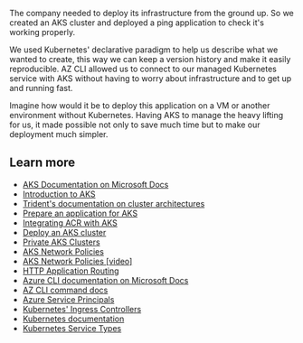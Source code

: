 The company needed to deploy its infrastructure from the ground up. So we created an AKS cluster and deployed a ping application to check it's working properly.

We used Kubernetes' declarative paradigm to help us describe what we wanted to create, this way we can keep a version history and make it easily reproducible. AZ CLI allowed us to connect to our managed Kubernetes service with AKS without having to worry about infrastructure and to get up and running fast.

Imagine how would it be to deploy this application on a VM or another environment without Kubernetes. Having AKS to manage the heavy lifting for us, it made possible not only to save much time but to make our deployment much simpler.

## Learn more

- [AKS Documentation on Microsoft Docs](https://docs.microsoft.com/azure/aks/?WT.mc_id=learndeploycontainerappsaks-learn-ludossan)
- [Introduction to AKS](https://docs.microsoft.com/learn/modules/intro-to-azure-kubernetes-service/?WT.mc_id=learndeploycontainerappsaks-learn-ludossan)
- [Trident's documentation on cluster architectures](https://netapp-trident.readthedocs.io/en/stable-v19.01/dag/kubernetes/kubernetes_cluster_architecture_considerations.html#cluster-architectures)
- [Prepare an application for AKS](https://docs.microsoft.com/azure/aks/tutorial-kubernetes-prepare-app?WT.mc_id=learndeploycontainerappsaks-learn-ludossan)
- [Integrating ACR with AKS](https://docs.microsoft.com/azure/aks/cluster-container-registry-integration?WT.mc_id=learndeploycontainerappsaks-learn-ludossan)
- [Deploy an AKS cluster](https://docs.microsoft.com/azure/aks/tutorial-kubernetes-deploy-cluster?WT.mc_id=learndeploycontainerappsaks-learn-ludossan)
- [Private AKS Clusters](https://docs.microsoft.com/azure/aks/private-clusters?WT.mc_id=learndeploycontainerappsaks-learn-ludossan)
- [AKS Network Policies](https://docs.microsoft.com/azure/aks/use-network-policies?WT.mc_id=learndeploycontainerappsaks-learn-ludossan)
- [AKS Network Policies [video]](https://azure.microsoft.com/resources/videos/azure-friday-secure-traffic-between-pods-using-network-policies-in-azure-kubernetes-service-aks/?WT.mc_id=learndeploycontainerappsaks-learn-ludossan)
- [HTTP Application Routing](https://docs.microsoft.com/azure/aks/http-application-routing?WT.mc_id=learndeploycontainerappsaks-learn-ludossan)
- [Azure CLI documentation on Microsoft Docs](https://docs.microsoft.com/azure/aks/kubernetes-walkthrough?WT.mc_id=learndeploycontainerappsaks-learn-ludossan)
- [AZ CLI command docs](https://docs.microsoft.com/cli/azure/aks?view=azure-cli-latest&WT.mc_id=learndeploycontainerappsaks-learn-ludossan#az-aks-create)
- [Azure Service Principals](https://docs.microsoft.com/cli/azure/create-an-azure-service-principal-azure-cli?WT.mc_id=learndeploycontainerappsaks-learn-ludossan#create-a-service-principal)
- [Kubernetes' Ingress Controllers](https://kubernetes.io/docs/concepts/services-networking/ingress-controllers/)
- [Kubernetes documentation](https://kubernetes.io/docs/home/)
- [Kubernetes Service Types](https://kubernetes.io/docs/concepts/services-networking/service/#publishing-services-service-types)
